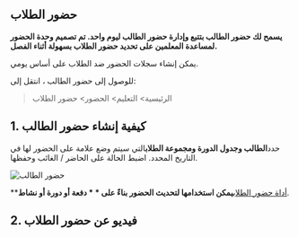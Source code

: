 ## حضور الطلاب

**يسمح لك حضور الطالب بتتبع وإدارة حضور الطالب ليوم واحد. تم تصميم وحدة الحضور لمساعدة المعلمين على تحديد حضور الطلاب بسهولة أثناء الفصل.**

يمكن إنشاء سجلات الحضور ضد الطلاب على أساس يومي.

للوصول إلى حضور الطالب ، انتقل إلى:

> الرئيسية> التعليم> الحضور> حضور الطلاب

## 1. كيفية إنشاء حضور الطالب

حدد**الطالب وجدول الدورة ومجموعة الطلاب**التي سيتم وضع علامة على الحضور لها في التاريخ المحدد. اضبط الحالة على الحاضر / الغائب وحفظها.

![حضور الطالب](https://docs.erpnext.com/files/education-student-attendance-1.gif)

**[أداة حضور الطلاب](https://docs.erpnext.com/docs/v13/user/manual/en/education/student-attendance-tool)**يمكن استخدامها لتحديث الحضور بناءً على * * دفعة أو دورة أو نشاط**.

## 2. فيديو عن حضور الطلاب